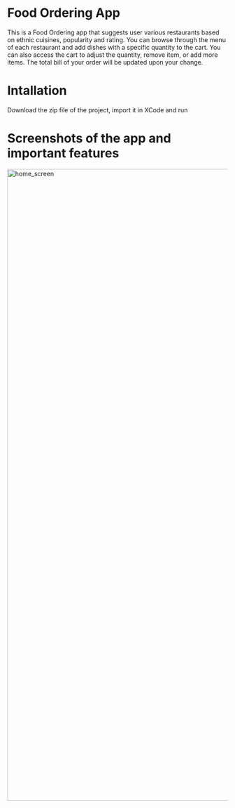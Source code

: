 # Food Ordering App
This is a Food Ordering app that suggests user various restaurants based on ethnic cuisines, popularity and rating. You can browse through the menu of each restaurant and add dishes with a specific quantity to the cart. You can also access the cart to adjust the quantity, remove item, or add more items. The total bill of your order will be updated upon your change. 

# Intallation
Download the zip file of the project, import it in XCode and run 

# Screenshots of the app and important features
<img width="1440" alt="home_screen" src="https://user-images.githubusercontent.com/85639418/210679607-e2690237-0b84-4b05-a658-a1ca526e969e.png">
